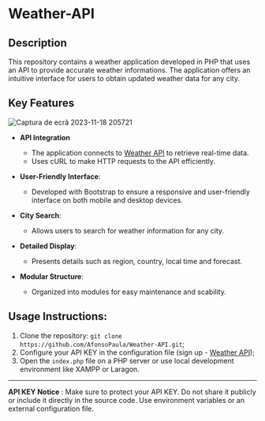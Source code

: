 # Weather-API

## Description

This repository contains a weather application developed in PHP that uses an API to provide accurate weather informations. The application offers an intuitive interface for users to obtain updated weather data for any city.

## Key Features

![Captura de ecrã 2023-11-18 205721](https://github.com/AfonsoPaula/Weather-API/assets/67978137/daaa369e-2a50-4553-ae1e-c961caa5f44b)

- **API Integration**
  - The application connects to [Weather API](https://www.weatherapi.com/) to retrieve real-time data.
  - Uses cURL to make HTTP requests to the API efficiently.

- **User-Friendly Interface**:
  - Developed with Bootstrap to ensure a responsive and user-friendly interface on both mobile and desktop devices.

- **City Search**:
  - Allows users to search for weather information for any city.

- **Detailed Display**:
  - Presents details such as region, country, local time and forecast.

- **Modular Structure**:
  - Organized into modules for easy maintenance and scability.

 ## Usage Instructions:

 1. Clone the repository: `git clone https://github.com/AfonsoPaula/Weather-API.git`;
 2. Configure your API KEY in the configuration file (sign up - [Weather API](https://www.weatherapi.com/));
 3. Open the `index.php` file on a PHP server or use local development environment like XAMPP or Laragon.

<hr>

**API KEY Notice** : Make sure to protect your API KEY. Do not share it publicly or include it directly in the source code. Use environment variables or an external configuration file.
